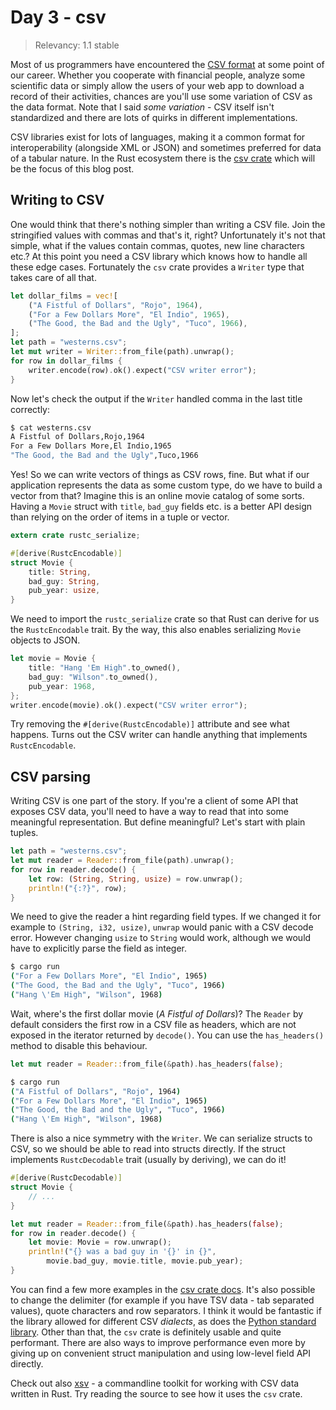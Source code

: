 # Day 3 - csv

> Relevancy: 1.1 stable

Most of us programmers have encountered the [CSV format](http://en.wikipedia.org/wiki/Comma-separated_values) at some point of our career. Whether you cooperate with financial people, analyze some scientific data or simply allow the users of your web app to download a record of their activities, chances are you'll use some variation of CSV as the data format. Note that I said *some variation* - CSV itself isn't standardized and there are lots of quirks in different implementations.

CSV libraries exist for lots of languages, making it a common format for interoperability (alongside XML or JSON) and sometimes preferred for data of a tabular nature. In the Rust ecosystem there is the [csv crate](https://crates.io/crates/csv) which will be the focus of this blog post.

Writing to CSV
--------------

One would think that there's nothing simpler than writing a CSV file. Join the stringified values with commas and that's it, right? Unfortunately it's not that simple, what if the values contain commas, quotes, new line characters etc.? At this point you need a CSV library which knows how to handle all these edge cases. Fortunately the `csv` crate provides a `Writer` type that takes care of all that.

```rust
let dollar_films = vec![
    ("A Fistful of Dollars", "Rojo", 1964),
    ("For a Few Dollars More", "El Indio", 1965),
    ("The Good, the Bad and the Ugly", "Tuco", 1966),
];
let path = "westerns.csv";
let mut writer = Writer::from_file(path).unwrap();
for row in dollar_films {
    writer.encode(row).ok().expect("CSV writer error");
}
```

Now let's check the output if the `Writer` handled comma in the last title correctly:

```sh
$ cat westerns.csv
A Fistful of Dollars,Rojo,1964
For a Few Dollars More,El Indio,1965
"The Good, the Bad and the Ugly",Tuco,1966
```

Yes! So we can write vectors of things as CSV rows, fine. But what if our application represents the data as some custom type, do we have to build a vector from that? Imagine this is an online movie catalog of some sorts. Having a `Movie` struct with `title`, `bad_guy` fields etc. is a better API design than relying on the order of items in a tuple or vector.

```rust
extern crate rustc_serialize;

#[derive(RustcEncodable)]
struct Movie {
    title: String,
    bad_guy: String,
    pub_year: usize,
}
```

We need to import the `rustc_serialize` crate so that Rust can derive for us the `RustcEncodable` trait. By the way, this also enables serializing `Movie` objects to JSON.

```rust
let movie = Movie {
    title: "Hang 'Em High".to_owned(),
    bad_guy: "Wilson".to_owned(),
    pub_year: 1968,
};
writer.encode(movie).ok().expect("CSV writer error");
```

Try removing the `#[derive(RustcEncodable)]` attribute and see what happens. Turns out the CSV writer can handle anything that implements `RustcEncodable`.

CSV parsing
-----------

Writing CSV  is one part of the story. If you're a client of some API that exposes CSV data, you'll need to have a way to read that into some meaningful representation. But define meaningful? Let's start with plain tuples.

```rust
let path = "westerns.csv";
let mut reader = Reader::from_file(path).unwrap();
for row in reader.decode() {
    let row: (String, String, usize) = row.unwrap();
    println!("{:?}", row);
}
```

We need to give the reader a hint regarding field types. If we changed it for example to `(String, i32, usize)`, `unwrap` would panic with a CSV decode error. However changing `usize` to `String` would work, although we would have to explicitly parse the field as integer.

```sh
$ cargo run
("For a Few Dollars More", "El Indio", 1965)
("The Good, the Bad and the Ugly", "Tuco", 1966)
("Hang \'Em High", "Wilson", 1968)
```

Wait, where's the first dollar movie (*A Fistful of Dollars*)? The `Reader` by default considers the first row in a CSV file as headers, which are not exposed in the iterator returned by `decode()`. You can use the `has_headers()` method to disable this behaviour.

```rust
let mut reader = Reader::from_file(&path).has_headers(false);
```

```sh
$ cargo run
("A Fistful of Dollars", "Rojo", 1964)
("For a Few Dollars More", "El Indio", 1965)
("The Good, the Bad and the Ugly", "Tuco", 1966)
("Hang \'Em High", "Wilson", 1968)
```

There is also a nice symmetry with the `Writer`. We can serialize structs to CSV, so we should be able to read into structs directly. If the struct implements `RustcDecodable` trait (usually by deriving), we can do it!

```rust
#[derive(RustcDecodable)]
struct Movie {
    // ...
}

let mut reader = Reader::from_file(&path).has_headers(false);
for row in reader.decode() {
    let movie: Movie = row.unwrap();
    println!("{} was a bad guy in '{}' in {}",
        movie.bad_guy, movie.title, movie.pub_year);
}
```

You can find a few more examples in the [csv crate docs](http://burntsushi.net/rustdoc/csv/). It's also possible to change the delimiter (for example if you have TSV data - tab separated values), quote characters and row separators. I think it would be fantastic if the library allowed for different CSV *dialects*, as does the [Python standard library](https://docs.python.org/3.4/library/csv.html#csv-fmt-params). Other than that, the `csv` crate is definitely usable and quite performant. There are also ways to improve performance even more by giving up on convenient struct manipulation and using low-level field API directly.

Check out also [xsv](https://github.com/BurntSushi/xsv) - a commandline toolkit for working with CSV data written in Rust. Try reading the source to see how it uses the `csv` crate.
